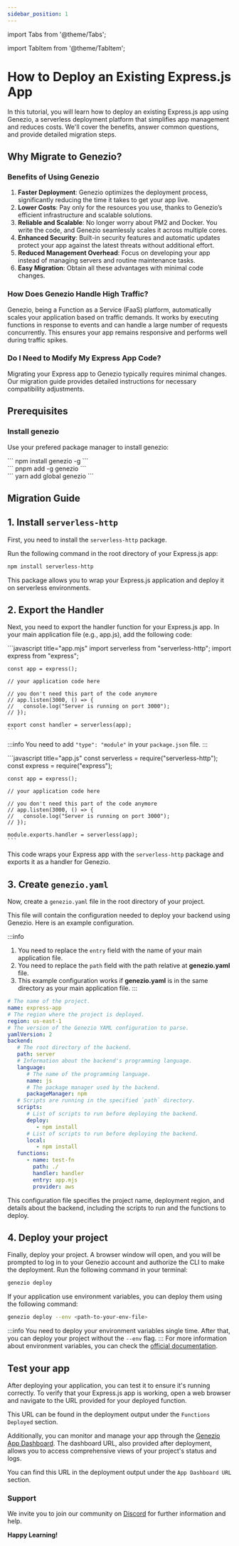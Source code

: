 ```yaml
---
sidebar_position: 1
---
```


import Tabs from '@theme/Tabs';

import TabItem from '@theme/TabItem';

# How to Deploy an Existing Express.js App

In this tutorial, you will learn how to deploy an existing Express.js app using Genezio, a serverless deployment platform that simplifies app management and reduces costs. We'll cover the benefits, answer common questions, and provide detailed migration steps.

## Why Migrate to Genezio?

### Benefits of Using Genezio

1. **Faster Deployment**: Genezio optimizes the deployment process, significantly reducing the time it takes to get your app live.
2. **Lower Costs**: Pay only for the resources you use, thanks to Genezio’s efficient infrastructure and scalable solutions.
3. **Reliable and Scalable**: No longer worry about PM2 and Docker. You write the code, and Genezio seamlessly scales it across multiple cores.
4. **Enhanced Security**: Built-in security features and automatic updates protect your app against the latest threats without additional effort.
5. **Reduced Management Overhead**: Focus on developing your app instead of managing servers and routine maintenance tasks.
6. **Easy Migration**: Obtain all these advantages with minimal code changes. 

### How Does Genezio Handle High Traffic?

Genezio, being a Function as a Service (FaaS) platform, automatically scales your application based on traffic demands. It works by executing functions in response to events and can handle a large number of requests concurrently. This ensures your app remains responsive and performs well during traffic spikes.

<!--
### What Kind of Support Does Genezio Offer?

Genezio provides 24/7 support for paid plans to assist with any questions or issues. Our dedicated support team ensures your app runs smoothly on our platform. -->

### Do I Need to Modify My Express App Code?

Migrating your Express app to Genezio typically requires minimal changes. Our migration guide provides detailed instructions for necessary compatibility adjustments.

## Prerequisites

### Install genezio

Use your prefered package manager to install genezio:

<Tabs>
  <TabItem className="tab-item" value="npm" label="npm">
<div id="step1-install-npm">
  ```
  npm install genezio -g
  ```
  </div>
  </TabItem>
  <TabItem className="tab-item" value="pnpm" label="pnpm">
  <div id="step1-install-pnpm">
  ```
  pnpm add -g genezio
  ```
  </div>
  </TabItem>
  <TabItem  className="tab-item" value="yarn" label="yarn">
  <div id="step1-install-yarn">
  ```
  yarn add global genezio
  ```
  </div>
  </TabItem>
</Tabs>

## Migration Guide

## 1. Install `serverless-http`

First, you need to install the `serverless-http` package.

Run the following command in the root directory of your Express.js app:

```bash
npm install serverless-http
```

This package allows you to wrap your Express.js application and deploy it on serverless environments.

## 2. Export the Handler

Next, you need to export the handler function for your Express.js app. In your main application file (e.g., app.js), add the following code:

<Tabs>
  <TabItem className="tab-item" value="esm" label="esm">
<div>
  ```javascript title="app.mjs"
    import serverless from "serverless-http";
    import express from "express";

    const app = express();

    // your application code here

    // you don't need this part of the code anymore
    // app.listen(3000, () => {
    //   console.log("Server is running on port 3000");
    // });

    export const handler = serverless(app);
    ```

:::info
You need to add `"type": "module"` in your `package.json` file.
:::

  </div>
  </TabItem>
  <TabItem className="tab-item" value="cjs" label="cjs">
  <div>
  ```javascript title="app.js"
    const serverless = require("serverless-http");
    const express = require("express");

    const app = express();

    // your application code here

    // you don't need this part of the code anymore
    // app.listen(3000, () => {
    //   console.log("Server is running on port 3000");
    // });

    module.exports.handler = serverless(app);
    ```

</div>
</TabItem>
</Tabs>

This code wraps your Express app with the `serverless-http` package and exports it as a handler for Genezio.

## 3. Create `genezio.yaml`

Now, create a `genezio.yaml` file in the root directory of your project.

This file will contain the configuration needed to deploy your backend using Genezio. Here is an example configuration.

:::info

1. You need to replace the `entry` field with the name of your main application file.
2. You need to replace the `path` field with the path relative at **genezio.yaml** file.
3. This example configuration works if **genezio.yaml** is in the same directory as your main application file.
   :::

```yaml
# The name of the project.
name: express-app
# The region where the project is deployed.
region: us-east-1
# The version of the Genezio YAML configuration to parse.
yamlVersion: 2
backend:
   # The root directory of the backend.
   path: server
   # Information about the backend's programming language.
   language:
      # The name of the programming language.
      name: js
      # The package manager used by the backend.
      packageManager: npm
   # Scripts are running in the specified `path` directory.
   scripts:
      # List of scripts to run before deploying the backend.
      deploy:
         - npm install
      # List of scripts to run before deploying the backend.
      local:
         - npm install
   functions:
      - name: test-fn
        path: ./
        handler: handler
        entry: app.mjs
        provider: aws
```

This configuration file specifies the project name, deployment region, and details about the backend, including the scripts to run and the functions to deploy.

## 4. Deploy your project

Finally, deploy your project. A browser window will open, and you will be prompted to log in to your Genezio account and authorize the CLI to make the deployment.
Run the following command in your terminal:

```bash
genezio deploy
```

If your application use environment variables, you can deploy them using the following command:

```bash
genezio deploy --env <path-to-your-env-file>
```

:::info
You need to deploy your environment variables single time.
After that, you can deploy your project without the `--env` flag.
:::
For more information about environment variables, you can check the [official documentation](/docs/project-structure/backend-envinronment-variables.md).

## Test your app

After deploying your application, you can test it to ensure it's running correctly. To verify that your Express.js app is working, open a web browser and navigate to the URL provided for your deployed function.

This URL can be found in the deployment output under the `Functions Deployed` section.

Additionally, you can monitor and manage your app through the [Genezio App Dashboard](https://app.genez.io/dashboard). The dashboard URL, also provided after deployment, allows you to access comprehensive views of your project's status and logs.

You can find this URL in the deployment output under the `App Dashboard URL` section.

### Support <a href="#support" id="support"></a>

We invite you to join our community on [Discord](https://discord.gg/uc9H5YKjXv) for further information and help.

**Happy Learning!**
